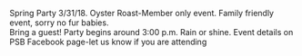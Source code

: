 Spring Party 3/31/18.
Oyster Roast-Member only event.
Family friendly event, sorry no fur babies.  
Bring a guest!
Party begins around 3:00 p.m.  Rain or shine.
Event details on PSB Facebook page-let us know if you are attending
